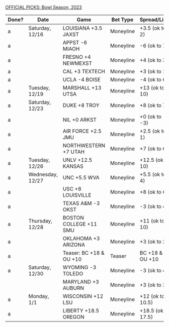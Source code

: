 [OFFICIAL PICKS: Bowl Season, 2023](https://locals.com/feed/24414/sportspicks/4991008/official-picks-bowl-season-2023)

| Done? | Date             | Game                    | Bet Type  | Spread/Line        | Max | Notes |
| ----- | ---------------- | ----------------------- | --------- | ------------------ | --- | ----- |
| a     | Saturday, 12/16  | LOUISIANA +3.5 JAXST    | Moneyline | +3.5 (ok to 2)     | 2%  |       |
| a     |                  | APPST -6 MIAOH          | Moneyline | -6 (ok to 7)       | 2%  |       |
| a     |                  | FRESNO +4 NEWMEXST      | Moneyline | +4 (ok to 3)       | 2%  |       |
| a     |                  | CAL +3 TEXTECH          | Moneyline | +3 (ok to 1)       | 2%  |       |
| a     |                  | UCLA -4 BOISE           | Moneyline | -4 (ok to 6)       | 2%  |       |
| a     | Tuesday, 12/19   | MARSHALL +13 UTSA       | Moneyline | +13 (ok to 10)     | 2%  |       |
| a     | Saturday, 12/23  | DUKE +8 TROY            | Moneyline | +8 (ok to 7)       | 2%  |       |
| a     |                  | NIL +0 ARKST            | Moneyline | +0 (ok to -3)      | 2%  |       |
| a     |                  | AIR FORCE +2.5 JMU      | Moneyline | +2.5 (ok to 1)     | 2%  |       |
| a     |                  | NORTHWESTERN +7 UTAH    | Moneyline | +7 (ok to 6)       | 2%  |       |
| a     | Tuesday, 12/26   | UNLV +12.5 KANSAS       | Moneyline | +12.5 (ok to 10)   | 2%  |       |
| a     | Wednesday, 12/27 | UNC +5.5 WVA            | Moneyline | +5.5 (ok to 4)     | 2%  |       |
| a     |                  | USC +8 LOUISVILLE       | Moneyline | +8 (ok to 6)       | 2%  |       |
| a     |                  | TEXAS A&M -3 OKST       | Moneyline | -3 (ok to 4)       | 2%  |       |
| a     | Thursday, 12/28  | BOSTON COLLEGE +11 SMU  | Moneyline | +11 (ok to 10)     | 2%  |       |
| a     |                  | OKLAHOMA +3 ARIZONA     | Moneyline | +3 (ok to 2)       | 2%  |       |
| a     |                  | Teaser: BC +18 & OU +10 | Teaser    | BC +18 & OU +10    | 2%  |       |
| a     | Saturday, 12/30  | WYOMING -3 TOLEDO       | Moneyline | -3 (ok to 4)       | 2%  |       |
|       |                  | MARYLAND +3 AUBURN      | Moneyline | +3 (ok to 3)       | 2%  |       |
| a     | Monday, 1/1      | WISCONSIN +12 LSU       | Moneyline | +12 (ok to 10.5)   | 2%  |       |
| a     |                  | LIBERTY +18.5 OREGON    | Moneyline | +18.5 (ok to 17.5) | 2%  |       |
